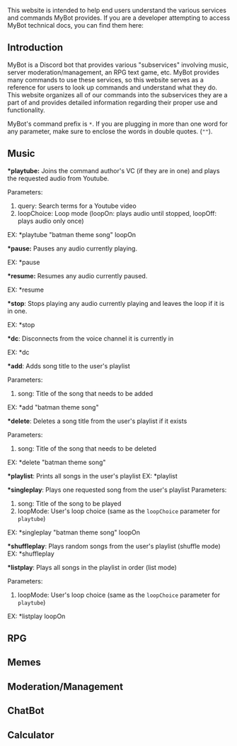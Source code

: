 This website is intended to help end users understand the various services and commands MyBot provides. If you are a developer attempting to access MyBot technical docs, you can find them here:

## Introduction
MyBot is a Discord bot that provides various "subservices" involving music, server moderation/management, an RPG text game, etc. MyBot provides many commands to use these services, so this website serves as a reference for users to look up commands and understand what they do. This website organizes all of our commands into the subservices they are a part of and provides detailed information regarding their proper use and functionality.

MyBot's command prefix is `*`. If you are plugging in more than one word for any parameter, make sure to enclose the words in double quotes. (`""`). 

## Music
__*playtube:__ Joins the command author's VC (if they are in one) and plays the requested audio from Youtube. 

Parameters:
1. query: Search terms for a Youtube video
2. loopChoice: Loop mode (loopOn: plays audio until stopped, loopOff: plays audio only once)

EX: *playtube "batman theme song" loopOn

__*pause:__ Pauses any audio currently playing.

EX: *pause

__*resume:__ Resumes any audio currently paused.

EX: *resume

__*stop__: Stops playing any audio currently playing and leaves the loop if it is in one.

EX: *stop

__*dc__: Disconnects from the voice channel it is currently in

EX: *dc

__*add__: Adds song title to the user's playlist

Parameters:
1. song: Title of the song that needs to be added

EX: *add "batman theme song"

__*delete__: Deletes a song title from the user's playlist if it exists

Parameters:
1. song: Title of the song that needs to be deleted

EX: *delete "batman theme song"

__*playlist__: Prints all songs in the user's playlist
EX: *playlist

__*singleplay__: Plays one requested song from the user's playlist
Parameters:
1. song: Title of the song to be played
2. loopMode: User's loop choice (same as the `loopChoice` parameter for `playtube`)

EX: *singleplay "batman theme song" loopOn

__*shuffleplay__: Plays random songs from the user's playlist (shuffle mode)
EX: *shuffleplay

__*listplay__: Plays all songs in the playlist in order (list mode)

Parameters:
1. loopMode: User's loop choice (same as the `loopChoice` parameter for `playtube`)

EX: *listplay loopOn

## RPG

## Memes

## Moderation/Management

## ChatBot

## Calculator
